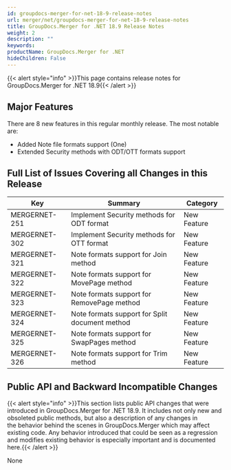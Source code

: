 ```yaml
---
id: groupdocs-merger-for-net-18-9-release-notes
url: merger/net/groupdocs-merger-for-net-18-9-release-notes
title: GroupDocs.Merger for .NET 18.9 Release Notes
weight: 2
description: ""
keywords: 
productName: GroupDocs.Merger for .NET
hideChildren: False
---
```

{{< alert style="info" >}}This page contains release notes for GroupDocs.Merger for .NET 18.9{{< /alert >}}

## Major Features

There are 8 new features in this regular monthly release. The most notable are:

*   Added Note file formats support (One)
*   Extended Security methods with ODT/OTT formats support

## Full List of Issues Covering all Changes in this Release

| Key | Summary | Category |
| --- | --- | --- |
| MERGERNET-251 | Implement Security methods for ODT format | New Feature |
| MERGERNET-302 | Implement Security methods for OTT format | New Feature |
| MERGERNET-321 | Note formats support for Join method | New Feature |
| MERGERNET-322 | Note formats support for MovePage method | New Feature |
| MERGERNET-323 | Note formats support for RemovePage method | New Feature |
| MERGERNET-324 | Note formats support for Split document method | New Feature |
| MERGERNET-325 | Note formats support for SwapPages method | New Feature |
| MERGERNET-326 | Note formats support for Trim method | New Feature |

## Public API and Backward Incompatible Changes

{{< alert style="info" >}}This section lists public API changes that were introduced in GroupDocs.Merger for .NET 18.9. It includes not only new and obsoleted public methods, but also a description of any changes in the behavior behind the scenes in GroupDocs.Merger which may affect existing code. Any behavior introduced that could be seen as a regression and modifies existing behavior is especially important and is documented here.{{< /alert >}}

None
